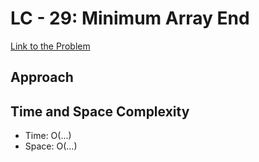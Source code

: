 # LC - 29: Minimum Array End

[Link to the Problem](https://leetcode.com/problems/minimum-array-end/description/)

## Approach
<!-- Your explanation goes here -->

## Time and Space Complexity
- Time: O(...)
- Space: O(...)
